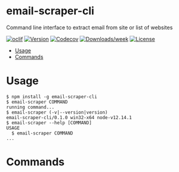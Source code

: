 email-scraper-cli
=================

Command line interface to extract email from site or list of websites

[![oclif](https://img.shields.io/badge/cli-oclif-brightgreen.svg)](https://oclif.io)
[![Version](https://img.shields.io/npm/v/email-scraper-cli.svg)](https://npmjs.org/package/email-scraper-cli)
[![Codecov](https://codecov.io/gh/smwbtech/email-scraper-cli/branch/master/graph/badge.svg)](https://codecov.io/gh/smwbtech/email-scraper-cli)
[![Downloads/week](https://img.shields.io/npm/dw/email-scraper-cli.svg)](https://npmjs.org/package/email-scraper-cli)
[![License](https://img.shields.io/npm/l/email-scraper-cli.svg)](https://github.com/smwbtech/email-scraper-cli/blob/master/package.json)

<!-- toc -->
* [Usage](#usage)
* [Commands](#commands)
<!-- tocstop -->
# Usage
<!-- usage -->
```sh-session
$ npm install -g email-scraper-cli
$ email-scraper COMMAND
running command...
$ email-scraper (-v|--version|version)
email-scraper-cli/0.1.0 win32-x64 node-v12.14.1
$ email-scraper --help [COMMAND]
USAGE
  $ email-scraper COMMAND
...
```
<!-- usagestop -->
# Commands
<!-- commands -->

<!-- commandsstop -->
